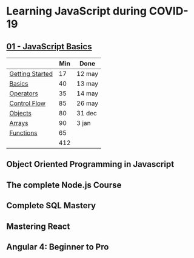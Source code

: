 # Learning JavaScript during COVID-19

## [01 - JavaScript Basics](./01-js-basics.md)

|                   | Min  | Done   |
|-------------------|------|--------|
| [Getting Started](01-js-basics.md#Getting-Started) | 17   | 12 may |
| [Basics](01-js-basics.md#Basics)                   | 40   | 13 may |
| [Operators](01-js-basics.md#Operators)             | 35   | 14 may |
| [Control Flow](01-js-basics.md#Control-Flow)       | 85   | 26 may |
| [Objects](01-js-basics.md#Objects)                 | 80   | 31 dec |
| [Arrays](01-js-basics.md#Arrays)                   | 90   | 3 jan  | 
| [Functions](01-js-basics.md#Functions)             | 65   | |
|                   | 412  |             |

## Object Oriented Programming in Javascript
## The complete Node.js Course
## Complete SQL Mastery
## Mastering React
## Angular 4: Beginner to Pro
